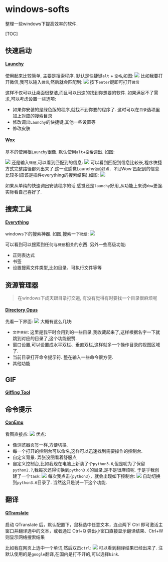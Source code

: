 # windows-softs
整理一些windows下提高效率的软件.

[TOC]

## 快速启动

#### [Launchy](http://launchy.net/)

使用起来比较简单,  主要是搜索程序. 默认是快捷键`alt` + `空格`,如图:
![](images/launchy.png)
比如我要打开微信,我可以输入`微信`,然后就会匹配到:
![](images/launchy_weixin.png)
按下`enter`键即可打开`微信`

这样不仅可以让桌面很整洁,而且可以迅速的找到你想要的软件. 如果满足不了需求,可以考虑设置一些选项:
- 如果你安装的是绿色版的程序,就找不到你要的程序了. 这时可以在`目录`选项里加上对应的搜索目录
- 修改调出`Launchy`的快捷键,其他一些设置等
- 修改皮肤


#### [Wox](http://www.getwox.com/)

基本的使用根`Launchy`很像. 默认使用`alt`+`空格`调出. 如图:

![](images/wow.png)
还是输入`微信`,可以看到匹配到的信息:
![](images/wow_weixin.png)
可以看到匹配到信息比较长,程序快捷方式完整路径都列出来了.这一点感觉Launchy`做的好点. 不过`Wow`匹配到的信息比较多(应该是插件everything的搜索结果).如图:
![](images/wow_weixin_everything.png)

如果从单纯的快速调出安装程序的话,感觉还是`launchy`好用,从功能上来说`Wow`更强. 实际看自己喜好了.

## 搜索工具

#### [Everything](http://www.voidtools.com/)
windows下的搜索神器. 如图,搜索一下`微信`:
![](images/everything.png)

可以看到可以搜索到任何与`微信`相关的东西. 另外一些高级功能:

- 正则表达式
- 书签
- 设置搜索文件类型,比如目录、可执行文件等等

## 资源管理器

> 在windows下成天跟目录打交道, 有没有觉得有时要找一个目录很麻烦呢

#### [Directory Opus](http://www.gpsoft.com.au/)

先看一下界面:
![](images/opus.png)
大概有这么几块:
- `文件夹树`: 这里是我平时会用到的一些目录,我收藏起来了,这样根据名字一下就跳到对应的目录了,这个功能很赞.
- 窗口设置,可以设置成水平双栏、垂直双栏,这样就多一个操作目录的视图区域了.
- 当前目录打开命令提示符. 整在输入一些命令很方便.
- 其他功能


## GIF
#### [Giffing Tool ](http://www.giffingtool.com/)

## 命令提示
#### [ConEmu](http://conemu.github.io/)
看图直接点:
![](images/conemu.png)
优点:
- 像浏览器页签一样,方便切换.
- 每一个打开的控制台可以命名,这样可以迅速找到需要操作的控制台.
- 自定义背景. 弄张没图看着舒服点
- 自定义控制台,比如我现在电脑上新装了个`python3.6`,但是呢为了保留`python2.7`,我每次还得切换到`python3.6`的目录,是不是很麻烦呢. 于是乎我创建了一个`task`:
![](images/conemu_task.png)
每次我点击`{python3}`，就会出现如下控制台:
![](images/conemu_new_console.png)
自动切换到`python3.6`目录了. 当然这只是说一下这个功能.

## 翻译

#### [QTranslate ](http://quest-app.appspot.com/)
启动 QTranslate 后，默认配置下，鼠标选中任意文本，连点两下 Ctrl 即可激活主窗口并翻译选中的文本，或者通过 Ctrl+Q 弹出小窗口直接显示翻译结果、Ctrl+W 则显示网络搜索结果

比如我在网页上选中一个单词,然后双击`ctrl`:
![](images/qtranslate.png)
可以看到翻译结果已经出来了. 注默认使用的是`google`翻译,在国内是打不开的,可以选择`bink`.
